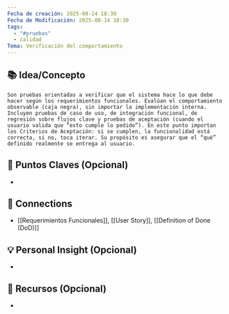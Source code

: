 ```yaml
---
Fecha de creación: 2025-08-14 18:30
Fecha de Modificación: 2025-08-14 18:30
tags:
  - "#pruebas"
  - calidad
Tema: Verificación del comportamiento
---
```



## 📚 Idea/Concepto 
	Son pruebas orientadas a verificar que el sistema hace lo que debe hacer según los requerimientos funcionales. Evalúan el comportamiento observable (caja negra), sin importar la implementación interna. Incluyen pruebas de caso de uso, de integración funcional, de regresión sobre flujos clave y pruebas de aceptación (cuando el usuario valida que “esto cumple lo pedido”). En este punto importan los Criterios de Aceptación: si se cumplen, la funcionalidad está correcta, si no, toca iterar. Su propósito es asegurar que el “qué” definido realmente se entrega al usuario.

## 📌 Puntos Claves (Opcional)
- 

## 🔗 Connections
- [[Requerimientos Funcionales]], [[User Story]], [[Definition of Done (DoD)]]

## 💡 Personal Insight (Opcional)
- 
## 🧾 Recursos (Opcional)
- 